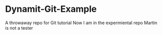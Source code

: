 # Dynamit-Git-Example
A throwaway repo for Git tutorial
Now I am in the expermiental repo
Martin is not a tester